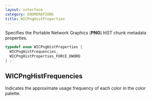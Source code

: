 ```yaml
---
layout: interface
category: ENUMERATIONS
title: WICPngHistProperties
---
```


Specifies the Portable Network Graphics (**PNG**) hIST chunk metadata properties.

```cpp
typedef enum WICPngHistProperties {
  WICPngHistFrequencies,
  WICPngHistProperties_FORCE_DWORD
} ;
```

## WICPngHistFrequencies

Indicates the approximate usage frequency of each color in the color palette.
